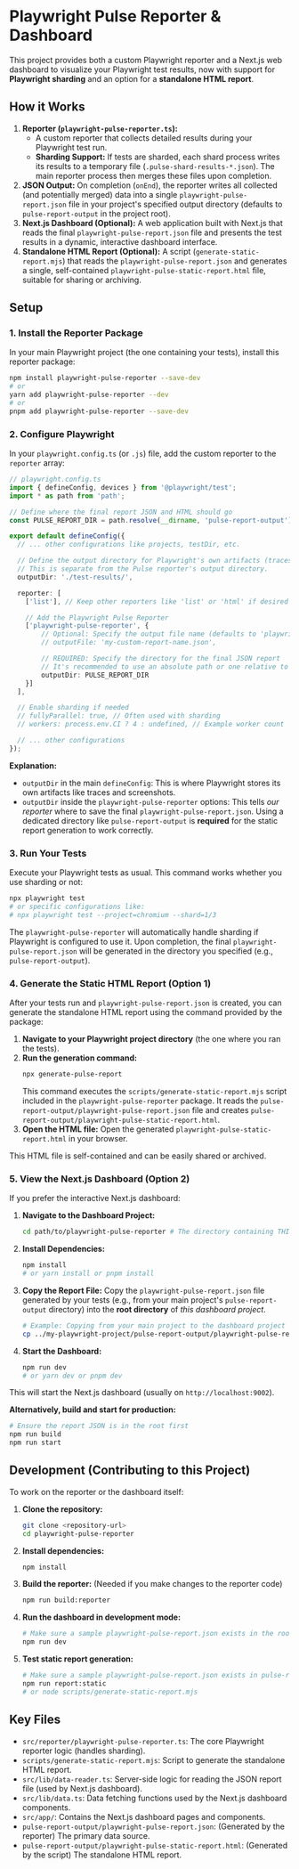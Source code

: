 
# Playwright Pulse Reporter & Dashboard

This project provides both a custom Playwright reporter and a Next.js web dashboard to visualize your Playwright test results, now with support for **Playwright sharding** and an option for a **standalone HTML report**.

## How it Works

1.  **Reporter (`playwright-pulse-reporter.ts`):**
    *   A custom reporter that collects detailed results during your Playwright test run.
    *   **Sharding Support:** If tests are sharded, each shard process writes its results to a temporary file (`.pulse-shard-results-*.json`). The main reporter process then merges these files upon completion.
2.  **JSON Output:** On completion (`onEnd`), the reporter writes all collected (and potentially merged) data into a single `playwright-pulse-report.json` file in your project's specified output directory (defaults to `pulse-report-output` in the project root).
3.  **Next.js Dashboard (Optional):** A web application built with Next.js that reads the final `playwright-pulse-report.json` file and presents the test results in a dynamic, interactive dashboard interface.
4.  **Standalone HTML Report (Optional):** A script (`generate-static-report.mjs`) that reads the `playwright-pulse-report.json` and generates a single, self-contained `playwright-pulse-static-report.html` file, suitable for sharing or archiving.

## Setup

### 1. Install the Reporter Package

In your main Playwright project (the one containing your tests), install this reporter package:

```bash
npm install playwright-pulse-reporter --save-dev
# or
yarn add playwright-pulse-reporter --dev
# or
pnpm add playwright-pulse-reporter --save-dev
```

### 2. Configure Playwright

In your `playwright.config.ts` (or `.js`) file, add the custom reporter to the `reporter` array:

```typescript
// playwright.config.ts
import { defineConfig, devices } from '@playwright/test';
import * as path from 'path';

// Define where the final report JSON and HTML should go
const PULSE_REPORT_DIR = path.resolve(__dirname, 'pulse-report-output'); // Example: a directory in your project root

export default defineConfig({
  // ... other configurations like projects, testDir, etc.

  // Define the output directory for Playwright's own artifacts (traces, screenshots)
  // This is separate from the Pulse reporter's output directory.
  outputDir: './test-results/',

  reporter: [
    ['list'], // Keep other reporters like 'list' or 'html' if desired

    // Add the Playwright Pulse Reporter
    ['playwright-pulse-reporter', {
        // Optional: Specify the output file name (defaults to 'playwright-pulse-report.json')
        // outputFile: 'my-custom-report-name.json',

        // REQUIRED: Specify the directory for the final JSON report
        // It's recommended to use an absolute path or one relative to the config file.
        outputDir: PULSE_REPORT_DIR
    }]
  ],

  // Enable sharding if needed
  // fullyParallel: true, // Often used with sharding
  // workers: process.env.CI ? 4 : undefined, // Example worker count

  // ... other configurations
});
```

**Explanation:**

*   `outputDir` in the main `defineConfig`: This is where Playwright stores its own artifacts like traces and screenshots.
*   `outputDir` inside the `playwright-pulse-reporter` options: This tells *our reporter* where to save the final `playwright-pulse-report.json`. Using a dedicated directory like `pulse-report-output` is **required** for the static report generation to work correctly.

### 3. Run Your Tests

Execute your Playwright tests as usual. This command works whether you use sharding or not:

```bash
npx playwright test
# or specific configurations like:
# npx playwright test --project=chromium --shard=1/3
```

The `playwright-pulse-reporter` will automatically handle sharding if Playwright is configured to use it. Upon completion, the final `playwright-pulse-report.json` will be generated in the directory you specified (e.g., `pulse-report-output`).

### 4. Generate the Static HTML Report (Option 1)

After your tests run and `playwright-pulse-report.json` is created, you can generate the standalone HTML report using the command provided by the package:

1.  **Navigate to your Playwright project directory** (the one where you ran the tests).
2.  **Run the generation command:**
    ```bash
    npx generate-pulse-report
    ```
    This command executes the `scripts/generate-static-report.mjs` script included in the `playwright-pulse-reporter` package. It reads the `pulse-report-output/playwright-pulse-report.json` file and creates `pulse-report-output/playwright-pulse-static-report.html`.
3.  **Open the HTML file:** Open the generated `playwright-pulse-static-report.html` in your browser.

This HTML file is self-contained and can be easily shared or archived.

### 5. View the Next.js Dashboard (Option 2)

If you prefer the interactive Next.js dashboard:

1.  **Navigate to the Dashboard Project:**
    ```bash
    cd path/to/playwright-pulse-reporter # The directory containing THIS dashboard code
    ```
2.  **Install Dependencies:**
    ```bash
    npm install
    # or yarn install or pnpm install
    ```
3.  **Copy the Report File:** Copy the `playwright-pulse-report.json` file generated by your tests (e.g., from your main project's `pulse-report-output` directory) into the **root directory** of *this dashboard project*.
    ```bash
    # Example: Copying from your main project to the dashboard project directory
    cp ../my-playwright-project/pulse-report-output/playwright-pulse-report.json ./
    ```
4.  **Start the Dashboard:**
    ```bash
    npm run dev
    # or yarn dev or pnpm dev
    ```

This will start the Next.js dashboard (usually on `http://localhost:9002`).

**Alternatively, build and start for production:**

```bash
# Ensure the report JSON is in the root first
npm run build
npm run start
```

## Development (Contributing to this Project)

To work on the reporter or the dashboard itself:

1.  **Clone the repository:**
    ```bash
    git clone <repository-url>
    cd playwright-pulse-reporter
    ```
2.  **Install dependencies:**
    ```bash
    npm install
    ```
3.  **Build the reporter:** (Needed if you make changes to the reporter code)
    ```bash
    npm run build:reporter
    ```
4.  **Run the dashboard in development mode:**
    ```bash
    # Make sure a sample playwright-pulse-report.json exists in the root
    npm run dev
    ```
5.  **Test static report generation:**
    ```bash
    # Make sure a sample playwright-pulse-report.json exists in pulse-report-output
    npm run report:static
    # or node scripts/generate-static-report.mjs
    ```

## Key Files

*   `src/reporter/playwright-pulse-reporter.ts`: The core Playwright reporter logic (handles sharding).
*   `scripts/generate-static-report.mjs`: Script to generate the standalone HTML report.
*   `src/lib/data-reader.ts`: Server-side logic for reading the JSON report file (used by Next.js dashboard).
*   `src/lib/data.ts`: Data fetching functions used by the Next.js dashboard components.
*   `src/app/`: Contains the Next.js dashboard pages and components.
*   `pulse-report-output/playwright-pulse-report.json`: (Generated by the reporter) The primary data source.
*   `pulse-report-output/playwright-pulse-static-report.html`: (Generated by the script) The standalone HTML report.
